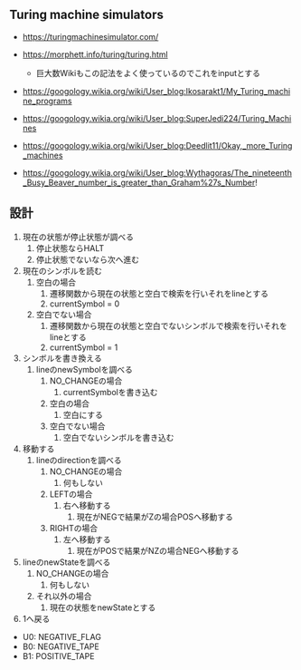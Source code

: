 ## Turing machine simulators

- https://turingmachinesimulator.com/
- https://morphett.info/turing/turing.html
  - 巨大数Wikiもこの記法をよく使っているのでこれをinputとする

- https://googology.wikia.org/wiki/User_blog:Ikosarakt1/My_Turing_machine_programs
- https://googology.wikia.org/wiki/User_blog:SuperJedi224/Turing_Machines
- https://googology.wikia.org/wiki/User_blog:Deedlit11/Okay,_more_Turing_machines
- https://googology.wikia.org/wiki/User_blog:Wythagoras/The_nineteenth_Busy_Beaver_number_is_greater_than_Graham%27s_Number!

## 設計

1. 現在の状態が停止状態が調べる
   1. 停止状態ならHALT
   2. 停止状態でないなら次へ進む
2. 現在のシンボルを読む
   1. 空白の場合
      1. 遷移関数から現在の状態と空白で検索を行いそれをlineとする
      2. currentSymbol = 0
   2. 空白でない場合
      1. 遷移関数から現在の状態と空白でないシンボルで検索を行いそれをlineとする
      2. currentSymbol = 1
3. シンボルを書き換える
   1. lineのnewSymbolを調べる
      1. NO_CHANGEの場合
         1. currentSymbolを書き込む
      2. 空白の場合
         1. 空白にする
      3. 空白でない場合
         1. 空白でないシンボルを書き込む
4. 移動する
   1. lineのdirectionを調べる
      1. NO_CHANGEの場合
         1. 何もしない
      2. LEFTの場合
         1. 右へ移動する
            1. 現在がNEGで結果がZの場合POSへ移動する
      3. RIGHTの場合
         1. 左へ移動する
            1. 現在がPOSで結果がNZの場合NEGへ移動する
5. lineのnewStateを調べる
   1. NO_CHANGEの場合
      1. 何もしない
   2. それ以外の場合
      1. 現在の状態をnewStateとする
6. 1へ戻る

- U0: NEGATIVE_FLAG
- B0: NEGATIVE_TAPE
- B1: POSITIVE_TAPE

